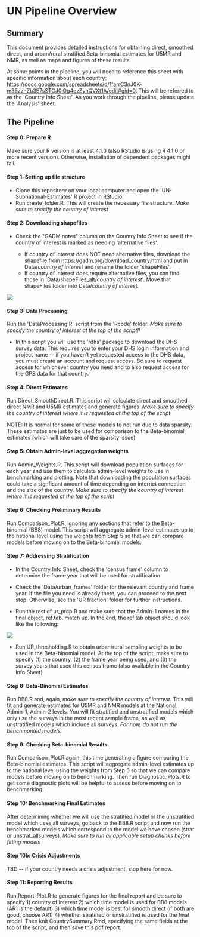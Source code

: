 # UN Pipeline Overview

## Summary

This document provides detailed instructions for obtaining direct, smoothed direct, and urban/rural stratified Beta-binomial estimates for U5MR and NMR, as well as maps and figures of these results.

At some points in the pipeline, you will need to reference this sheet with specific information about each country:  https://docs.google.com/spreadsheets/d/1farrC3nJ0K-m35zzhZb3E7sSTGJ0iOg4ezZyhQVXt1A/edit#gid=0.  This will be referred to as the 'Country Info Sheet'. As you work through the pipeline, please update the 'Analysis' sheet.

## The Pipeline

#### Step 0: Prepare R

Make sure your R version is at least 4.1.0 (also RStudio is using R 4.1.0 or more recent version). Otherwise, installation of dependent packages might fail.

#### Step 1: Setting up file structure

-   Clone this repository on your local computer and open the 'UN-Subnational-Estimates' R project in RStudio.
-   Run create_folder.R. This will create the necessary file structure. *Make sure to specify the country of interest*

#### Step 2: Downloading shapefiles

-   Check the "GADM notes" column on the Country Info Sheet to see if the country of interest is marked as needing 'alternative files'.

    -   If country of interest does NOT need alternative files, download the shapefile from <https://gadm.org/download_country.html> and put in Data/*country of interest* and rename the folder 'shapeFiles'.
    -   If country of interest does require alternative files, you can find those in 'Data/shapeFiles_alt/*country of interest*'. Move that shapeFiles folder into Data/*country of interest*.

![](Ref_figs/Data_structure3.png)

#### Step 3: Data Processing

Run the 'DataProcessing.R' script from the 'Rcode' folder. *Make sure to specify the country of interest at the top of the script!!*

-   In this script you will use the 'rdhs' package to download the DHS survey data.  This requires you to enter your DHS login information and project name -- if you haven't yet requested access to the DHS data, you must create an account and request access. Be sure to request access for whichever country you need and to also request access for the GPS data for that country.

#### Step 4: Direct Estimates

Run Direct_SmoothDirect.R. This script will calculate direct and smoothed direct NMR and U5MR estimates and generate figures. *Make sure to specify the country of interest where it is requested at the top of the script*

NOTE: It is normal for some of these models to not run due to data sparsity. These estimates are just to be used for comparison to the Beta-binomial estimates (which will take care of the sparsity issue)

#### Step 5: Obtain Admin-level aggregation weights

Run Admin_Weights.R. This script will download population surfaces for each year and use them to calculate admin-level weights to use in benchmarking and plotting.  Note that downloading the population surfaces could take a signficant amount of time depending on internet connection and the size of the country.  *Make sure to specify the country of interest where it is requested at the top of the script*

#### Step 6: Checking Preliminary Results

Run Comparison_Plot.R, ignoring any sections that refer to the Beta-binomial (BB8) model. This script will aggregate admin-level estimates up to the national level using the weights from Step 5 so that we can compare models before moving on to the Beta-binomial models. 

#### Step 7: Addressing Stratification

-   In the Country Info Sheet, check the 'census frame' column to determine the frame year that will be used for stratification.

-   Check the 'Data/urban_frames' folder for the relevant country and frame year. If the file you need is already there, you can proceed to the next step. Otherwise, see the 'UR fraction' folder for further instructions.

-   Run the rest of ur_prop.R and make sure that the Admin-1 names in the final object, ref.tab, match up. In the end, the ref.tab object should look like the following:

![](Ref_figs/BGD_ref.tab.png)

-   Run UR_thresholding.R to obtain urban/rural sampling weights to be used in the Beta-binomial model. At the top of the script, make sure to specify (1) the country, (2) the frame year being used, and (3) the survey years that used this census frame (also available in the Country Info Sheet)

#### Step 8: Beta-Binomial Estimates

Run BB8.R and, again, *make sure to specify the country of interest*. This will fit and generate estimates for U5MR and NMR models at the National, Admin-1, Admin-2 levels. You will fit stratified and unstratified models which only use the surveys in the most recent sample frame, as well as unstratified models which include all surveys. *For now, do not run the benchmarked models.*

#### Step 9: Checking Beta-binomial Results

Run Comparison_Plot.R again, this time generating a figure comparing the Beta-binomial estimates. This script will aggregate admin-level estimates up to the national level using the weights from Step 5 so that we can compare models before moving on to benchmarking. Then run Diagnostic_Plots.R to get some diagnostic plots will be helpful to assess before moving on to benchmarking.

#### Step 10: Benchmarking Final Estimates

After determining whether we will use the stratified model or the unstratified model which uses all surveys, go back to the BB8.R script and now run the benchmarked models which correspond to the model we have chosen (strat or unstrat_allsurveys). *Make sure to run all applicable setup chunks before fitting models*

#### Step 10b: Crisis Adjustments
TBD -- if your country needs a crisis adjustment, stop here for now.

#### Step 11: Reporting Results

Run Report_Plot.R to generate figures for the final report and be sure to specify 1) country of interest 2) which time model is used for BB8 models (AR1 is the default) 3) which time model is best for smooth direct (if both are good, choose AR1) 4) whether stratified or unstratified is used for the final model. Then knit CountrySummary.Rmd, specifying the same fields at the top of the script, and then save this pdf report.

